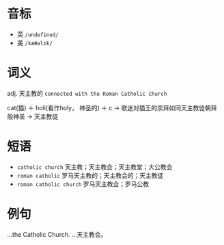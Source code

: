 # 音标

- 英 `/undefined/`
- 美 `/kæθəlɪk/`

# 词义

adj. 天主教的
`connected with the Roman Catholic Church`



cat(猫) ＋ holi(看作holy， 神圣的) ＋ c → 歌迷对猫王的崇拜如同天主教徒朝拜般神圣 → 天主教徒

# 短语

- `catholic church` 天主教；天主教会；天主教堂；大公教会
- `roman catholic` 罗马天主教的；天主教会的；天主教徒
- `roman catholic church` 罗马天主教会；罗马公教

# 例句

...the Catholic Church.
…天主教会。


